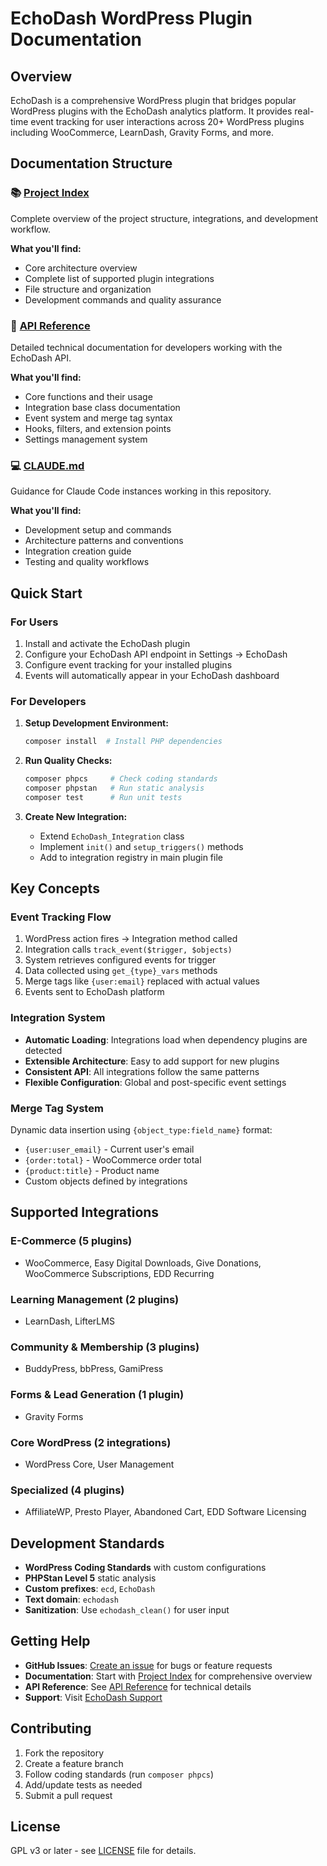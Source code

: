 # EchoDash WordPress Plugin Documentation

## Overview

EchoDash is a comprehensive WordPress plugin that bridges popular WordPress plugins with the EchoDash analytics platform. It provides real-time event tracking for user interactions across 20+ WordPress plugins including WooCommerce, LearnDash, Gravity Forms, and more.

## Documentation Structure

### 📚 [Project Index](PROJECT_INDEX.md)
Complete overview of the project structure, integrations, and development workflow.

**What you'll find:**
- Core architecture overview
- Complete list of supported plugin integrations
- File structure and organization
- Development commands and quality assurance

### 🔧 [API Reference](API_REFERENCE.md)
Detailed technical documentation for developers working with the EchoDash API.

**What you'll find:**
- Core functions and their usage
- Integration base class documentation
- Event system and merge tag syntax
- Hooks, filters, and extension points
- Settings management system

### 💻 [CLAUDE.md](../CLAUDE.md)
Guidance for Claude Code instances working in this repository.

**What you'll find:**
- Development setup and commands
- Architecture patterns and conventions
- Integration creation guide
- Testing and quality workflows

## Quick Start

### For Users
1. Install and activate the EchoDash plugin
2. Configure your EchoDash API endpoint in Settings → EchoDash
3. Configure event tracking for your installed plugins
4. Events will automatically appear in your EchoDash dashboard

### For Developers
1. **Setup Development Environment:**
   ```bash
   composer install  # Install PHP dependencies
   ```

2. **Run Quality Checks:**
   ```bash
   composer phpcs     # Check coding standards
   composer phpstan   # Run static analysis
   composer test      # Run unit tests
   ```

3. **Create New Integration:**
   - Extend `EchoDash_Integration` class
   - Implement `init()` and `setup_triggers()` methods
   - Add to integration registry in main plugin file

## Key Concepts

### Event Tracking Flow
1. WordPress action fires → Integration method called
2. Integration calls `track_event($trigger, $objects)`
3. System retrieves configured events for trigger
4. Data collected using `get_{type}_vars` methods
5. Merge tags like `{user:email}` replaced with actual values
6. Events sent to EchoDash platform

### Integration System
- **Automatic Loading**: Integrations load when dependency plugins are detected
- **Extensible Architecture**: Easy to add support for new plugins
- **Consistent API**: All integrations follow the same patterns
- **Flexible Configuration**: Global and post-specific event settings

### Merge Tag System
Dynamic data insertion using `{object_type:field_name}` format:
- `{user:user_email}` - Current user's email
- `{order:total}` - WooCommerce order total
- `{product:title}` - Product name
- Custom objects defined by integrations

## Supported Integrations

### E-Commerce (5 plugins)
- WooCommerce, Easy Digital Downloads, Give Donations, WooCommerce Subscriptions, EDD Recurring

### Learning Management (2 plugins)
- LearnDash, LifterLMS

### Community & Membership (3 plugins)
- BuddyPress, bbPress, GamiPress

### Forms & Lead Generation (1 plugin)
- Gravity Forms

### Core WordPress (2 integrations)
- WordPress Core, User Management

### Specialized (4 plugins)
- AffiliateWP, Presto Player, Abandoned Cart, EDD Software Licensing

## Development Standards

- **WordPress Coding Standards** with custom configurations
- **PHPStan Level 5** static analysis
- **Custom prefixes**: `ecd`, `EchoDash`
- **Text domain**: `echodash`
- **Sanitization**: Use `echodash_clean()` for user input

## Getting Help

- **GitHub Issues**: [Create an issue](../../issues/new) for bugs or feature requests
- **Documentation**: Start with [Project Index](PROJECT_INDEX.md) for comprehensive overview
- **API Reference**: See [API Reference](API_REFERENCE.md) for technical details
- **Support**: Visit [EchoDash Support](https://echodash.com/support/)

## Contributing

1. Fork the repository
2. Create a feature branch
3. Follow coding standards (run `composer phpcs`)
4. Add/update tests as needed
5. Submit a pull request

## License

GPL v3 or later - see [LICENSE](../LICENSE) file for details.